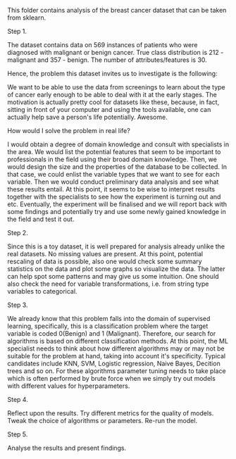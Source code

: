 This folder contains analysis of the breast cancer dataset that can be taken from sklearn.

Step 1. 

The dataset contains data on 569 instances of patients who were diagnosed with malignant or benign cancer. True class distribution is 212 - malignant and 357 - benign. The number of attributes/features is 30. 

Hence, the problem this dataset invites us to investigate is the following:

We want to be able to use the data from screenings to learn about the type of cancer early enough to be able to deal with it at the early stages. The motivation is actually pretty cool for datasets like these, because, in fact, sitting in front of your computer and using the tools available, one can actually help save a person's life potentially. Awesome.

How would I solve the problem in real life?

I would obtain a degree of domain knowledge and consult with specialists in the area. We would list the potential features that seem to be important to professionals in the field using their broad domain knowledge. Then, we would design the size and the properties of the database to be collected. In that case, we could enlist the variable types that we want to see for each variable. Then we would conduct preliminary data analysis and see what these results entail. At this point, it seems to be wise to interpret results together with the specialists to see how the experiment is turning out and etc. Eventually, the experiment will be finalised and we will report back with some findings and potentially try and use some newly gained knowledge in the field and test it out.

Step 2.

Since this is a toy dataset, it is well prepared for analysis already unlike the real datasets. No missing values are present. At this point, potential rescaling of data is possible, also one would check some summary statistics on the data and plot some graphs so visualize the data. The latter can help spot some patterns and may give us some intuition. One should also check the need for variable transformations, i.e. from string type variables to categorical.

Step 3.

We already know that this problem falls into the domain of supervised learning, specifically, this is a classification problem where the target variable is coded 0(Benign) and 1 (Malignant). Therefore, our search for algorithms is based on different classification methods. At this point, the ML specialist needs to think about how different algorithms may or may not be suitable for the problem at hand, taking into account it's specificity. Typical candidates include KNN, SVM, Logistic regression, Naive Bayes, Decition trees and so on. For these algorithms parameter tuning needs to take place which is often performed by brute force when we simply try out models with different values for hyperparameters.

Step 4.

Reflect upon the results. Try different metrics for the quality of models. Tweak the choice of algorithms or parameters. Re-run the model.

Step 5. 

Analyse the results and present findings.
